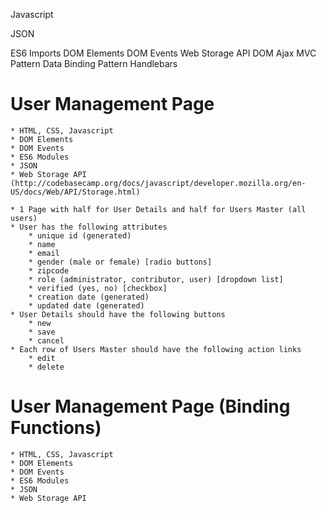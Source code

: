 


Javascript

JSON


ES6 Imports
DOM Elements
DOM Events
Web Storage API
DOM Ajax
MVC Pattern
Data Binding Pattern
Handlebars

# User Management Page

	* HTML, CSS, Javascript
	* DOM Elements
	* DOM Events
	* ES6 Modules
	* JSON
	* Web Storage API (http://codebasecamp.org/docs/javascript/developer.mozilla.org/en-US/docs/Web/API/Storage.html)

	* 1 Page with half for User Details and half for Users Master (all users)
	* User has the following attributes
		* unique id (generated)
		* name
		* email
		* gender (male or female) [radio buttons]
		* zipcode
		* role (administrator, contributor, user) [dropdown list]
		* verified (yes, no) [checkbox]
		* creation date (generated)
		* updated date (generated)
	* User Details should have the following buttons
		* new
		* save
		* cancel
	* Each row of Users Master should have the following action links
		* edit
		* delete


# User Management Page (Binding Functions)

	* HTML, CSS, Javascript
	* DOM Elements
	* DOM Events
	* ES6 Modules
	* JSON
	* Web Storage API